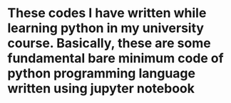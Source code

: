 # These codes I have written while learning python in my university course. Basically, these are some fundamental bare minimum code of python programming language written using jupyter notebook
